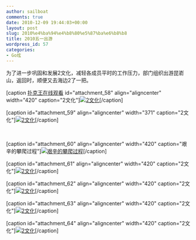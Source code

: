 ```yaml
---
author: sailboat
comments: true
date: 2010-12-09 19:44:03+00:00
layout: post
slug: 2010%e4%ba%94%e4%b8%80%e5%87%ba%e6%b8%b8
title: 2010五一出游
wordpress_id: 57
categories:
- Go炫
---
```


为了进一步巩固和发展2文化，减轻各成员平时的工作压力，部门组织出游昆嵛山，返回时，顺便又去海边2了一把。




[caption [扑克王在线观看](http://www.kylinpoker.com/watch_online_poker_king.htm) id="attachment_58" align="aligncenter" width="420" caption="2文化"][![2文化](http://sailboat.ldustu.com/wp-content/uploads/2010/12/jj.jpg)](http://sailboat.ldustu.com/wp-content/uploads/2010/12/jj.jpg)[/caption]




[caption id="attachment_59" align="aligncenter" width="371" caption="2文化"][![2文化](http://sailboat.ldustu.com/wp-content/uploads/2010/12/http_imgload.jpg)](http://sailboat.ldustu.com/wp-content/uploads/2010/12/http_imgload.jpg)[/caption]




 <!-- more -->




[caption id="attachment_60" align="aligncenter" width="420" caption="艰辛的攀爬过程"][![艰辛的攀爬过程](http://sailboat.ldustu.com/wp-content/uploads/2010/12/p_large_4MGC_0c3000026b042d0b.jpg)](http://sailboat.ldustu.com/wp-content/uploads/2010/12/p_large_4MGC_0c3000026b042d0b.jpg)[/caption]




[caption id="attachment_61" align="aligncenter" width="420" caption="2文化"][![2文化](http://sailboat.ldustu.com/wp-content/uploads/2010/12/5654.jpg)](http://sailboat.ldustu.com/wp-content/uploads/2010/12/5654.jpg)[/caption]




[caption id="attachment_62" align="aligncenter" width="420" caption="2文化"][![2文化](http://sailboat.ldustu.com/wp-content/uploads/2010/12/p_large_9wak_0c2a000083a92d0b.jpg)](http://sailboat.ldustu.com/wp-content/uploads/2010/12/p_large_9wak_0c2a000083a92d0b.jpg)[/caption]




[caption id="attachment_63" align="aligncenter" width="420" caption="2文化"][![2文化](http://sailboat.ldustu.com/wp-content/uploads/2010/12/p_large_5I9N_0c30000273082d0b.jpg)](http://sailboat.ldustu.com/wp-content/uploads/2010/12/p_large_5I9N_0c30000273082d0b.jpg)[/caption]




[caption id="attachment_64" align="aligncenter" width="420" caption="2文化"][![2文化](http://sailboat.ldustu.com/wp-content/uploads/2010/12/p_large_MS3H_0c320003a0392d0b.jpg)](http://sailboat.ldustu.com/wp-content/uploads/2010/12/p_large_MS3H_0c320003a0392d0b.jpg)[/caption]



